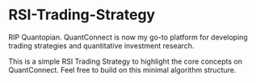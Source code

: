 # RSI-Trading-Strategy
RIP Quantopian. QuantConnect is now my go-to platform for developing trading strategies and quantitative investment research. 

This is a simple RSI Trading Strategy to highlight the core concepts on QuantConnect. Feel free to build on this minimal algorithm structure. 
